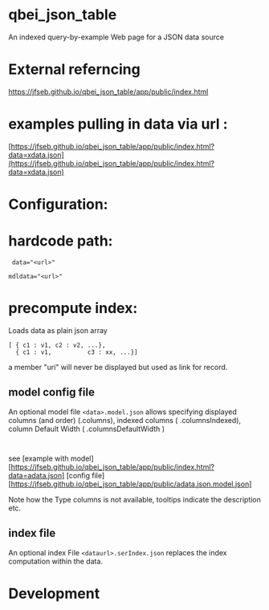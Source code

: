 # qbei_json_table
An indexed query-by-example Web page for a JSON data source


# External referncing 

https://jfseb.github.io/qbei_json_table/app/public/index.html

# examples pulling in data via url : 


[https://jfseb.github.io/qbei_json_table/app/public/index.html?data=xdata.json](https://jfseb.github.io/qbei_json_table/app/public/index.html?data=xdata.json)

# Configuration: 

# hardcode path: 
```
 data="<url>"
```

```
mdldata="<url>"
```

# precompute index: 

Loads data as plain json array
```
[ { c1 : v1, c2 : v2, ...},
  { c1 : v1,          c3 : xx, ...}]
``` 

a member "uri" will never be displayed but used as link for record.

## model config file

An optional model file 
`<data>.model.json` 
allows specifying displayed columns (and order) (.columns), indexed columns ( .columnsIndexed), 
column Default Width ( .columnsDefaultWidth )

```
 
```
see 
[example with model][https://jfseb.github.io/qbei_json_table/app/public/index.html?data=adata.json]
[config file][https://jfseb.github.io/qbei_json_table/app/public/adata.json.model.json]

Note how the Type columns is not available, tooltips indicate the description etc. 

## index file
An optional index File 
`<dataurl>.serIndex.json` 
replaces the index computation within the data. 






# Development 
